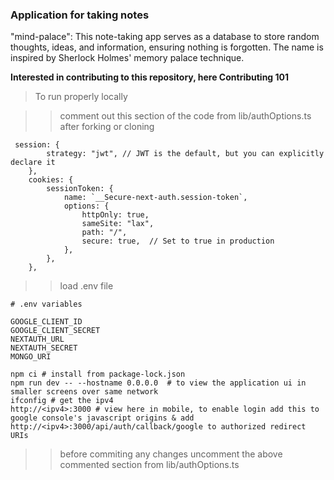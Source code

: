 ### Application for taking notes

"mind-palace": This note-taking app serves as a database to store random thoughts, ideas, and information, ensuring nothing is forgotten. The name is inspired by Sherlock Holmes' memory palace technique.

**Interested in contributing to this repository, here Contributing 101**

> To run properly locally

>> comment out this section of the code from lib/authOptions.ts after forking or cloning

```
 session: {
        strategy: "jwt", // JWT is the default, but you can explicitly declare it
    },
    cookies: {
        sessionToken: {
            name: `__Secure-next-auth.session-token`,
            options: {
                httpOnly: true,
                sameSite: "lax",
                path: "/",
                secure: true,  // Set to true in production
            },
        },
    },
```
>> load .env file


```
# .env variables 

GOOGLE_CLIENT_ID
GOOGLE_CLIENT_SECRET
NEXTAUTH_URL
NEXTAUTH_SECRET
MONGO_URI

```

```
npm ci # install from package-lock.json
npm run dev -- --hostname 0.0.0.0  # to view the application ui in smaller screens over same network
ifconfig # get the ipv4
http://<ipv4>:3000 # view here in mobile, to enable login add this to google console's javascript origins & add http://<ipv4>:3000/api/auth/callback/google to authorized redirect URIs
```

>> before commiting any changes uncomment the above commented section from lib/authOptions.ts